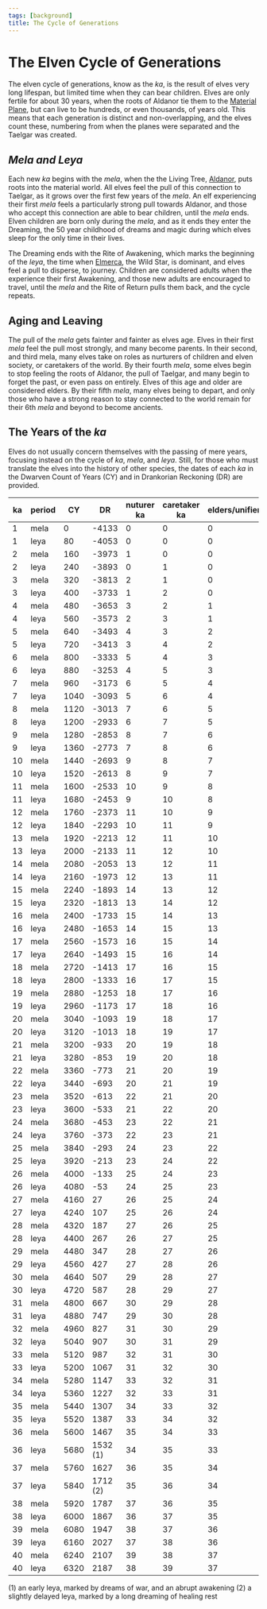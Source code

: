 ```yaml
---
tags: [background]
title: The Cycle of Generations
---
```

# The Elven Cycle of Generations

The elven cycle of generations, know as the *ka*, is the result of elves very long lifespan, but limited time when they can bear children. Elves are only fertile for about 30 years, when the roots of Aldanor tie them to the [Material Plane](<../../../cosmology/multiverse/material-plane.md>), but can live to be hundreds, or even thousands, of years old. This means that each generation is distinct and non-overlapping, and the elves count these, numbering from when the planes were separated and the Taelgar was created. 
## *Mela and Leya*

Each new *ka* begins with the *mela*, when the the Living Tree, [Aldanor](<../../../cosmology/gods/embodied-gods/aldanor.md>), puts roots into the material world. All elves feel the pull of this connection to Taelgar, as it grows over the first few years of the *mela*. An elf experiencing their first *mela* feels a particularly strong pull towards Aldanor, and those who accept this connection are able to bear children, until the *mela* ends. Elven children are born only during the *mela*, and as it ends they enter the Dreaming, the 50 year childhood of dreams and magic during which elves sleep for the only time in their lives. 

The Dreaming ends with the Rite of Awakening, which marks the beginning of the *leya*, the time when [Elmerca](<../../../cosmology/gods/embodied-gods/elmerca.md>), the Wild Star, is dominant, and elves feel a pull to disperse, to journey. Children are considered adults when the experience their first Awakening, and those new adults are encouraged to travel, until the *mela* and the Rite of Return pulls them back, and the cycle repeats. 
## Aging and Leaving

The pull of the *mela* gets fainter and fainter as elves age. Elves in their first *mela* feel the pull most strongly, and many become parents. In their second, and third mela, many elves take on roles as nurturers of children and elven society, or caretakers of the world. By their fourth *mela*, some elves begin to stop feeling the roots of Aldanor, the pull of Taelgar, and many begin to forget the past, or even pass on entirely. Elves of this age and older are considered elders. By their fifth *mela*, many elves being to depart, and only those who have a strong reason to stay connected to the world remain for their 6th *mela* and beyond to become ancients. 


## The Years of the *ka*

Elves do not usually concern themselves with the passing of mere years, focusing instead on the cycle of *ka*, *mela*, and *leya*. Still, for those who must translate the elves into the history of other species, the dates of each *ka* in the Dwarven Count of Years (CY) and in Drankorian Reckoning (DR) are provided. 

| ka  | period | CY   | DR       | nuturer ka | caretaker ka | elders/unifiers | ancients |
| --- | ------ | ---- | -------- | ---------- | ------------ | --------------- | -------- |
| 1   | mela   | 0    | -4133    | 0          | 0            | 0               | 0        |
| 1   | leya   | 80   | -4053    | 0          | 0            | 0               | 0        |
| 2   | mela   | 160  | -3973    | 1          | 0            | 0               | 0        |
| 2   | leya   | 240  | -3893    | 0          | 1            | 0               | 0        |
| 3   | mela   | 320  | -3813    | 2          | 1            | 0               | 0        |
| 3   | leya   | 400  | -3733    | 1          | 2            | 0               | 0        |
| 4   | mela   | 480  | -3653    | 3          | 2            | 1               | 0        |
| 4   | leya   | 560  | -3573    | 2          | 3            | 1               | 0        |
| 5   | mela   | 640  | -3493    | 4          | 3            | 2               | 0        |
| 5   | leya   | 720  | -3413    | 3          | 4            | 2               | 0        |
| 6   | mela   | 800  | -3333    | 5          | 4            | 3               | 0        |
| 6   | leya   | 880  | -3253    | 4          | 5            | 3               | 0        |
| 7   | mela   | 960  | -3173    | 6          | 5            | 4               | 1        |
| 7   | leya   | 1040 | -3093    | 5          | 6            | 4               | 1        |
| 8   | mela   | 1120 | -3013    | 7          | 6            | 5               | 2        |
| 8   | leya   | 1200 | -2933    | 6          | 7            | 5               | 2        |
| 9   | mela   | 1280 | -2853    | 8          | 7            | 6               | 3        |
| 9   | leya   | 1360 | -2773    | 7          | 8            | 6               | 3        |
| 10  | mela   | 1440 | -2693    | 9          | 8            | 7               | 4        |
| 10  | leya   | 1520 | -2613    | 8          | 9            | 7               | 4        |
| 11  | mela   | 1600 | -2533    | 10         | 9            | 8               | 5        |
| 11  | leya   | 1680 | -2453    | 9          | 10           | 8               | 5        |
| 12  | mela   | 1760 | -2373    | 11         | 10           | 9               | 6        |
| 12  | leya   | 1840 | -2293    | 10         | 11           | 9               | 6        |
| 13  | mela   | 1920 | -2213    | 12         | 11           | 10              | 7        |
| 13  | leya   | 2000 | -2133    | 11         | 12           | 10              | 7        |
| 14  | mela   | 2080 | -2053    | 13         | 12           | 11              | 8        |
| 14  | leya   | 2160 | -1973    | 12         | 13           | 11              | 8        |
| 15  | mela   | 2240 | -1893    | 14         | 13           | 12              | 9        |
| 15  | leya   | 2320 | -1813    | 13         | 14           | 12              | 9        |
| 16  | mela   | 2400 | -1733    | 15         | 14           | 13              | 10       |
| 16  | leya   | 2480 | -1653    | 14         | 15           | 13              | 10       |
| 17  | mela   | 2560 | -1573    | 16         | 15           | 14              | 11       |
| 17  | leya   | 2640 | -1493    | 15         | 16           | 14              | 11       |
| 18  | mela   | 2720 | -1413    | 17         | 16           | 15              | 12       |
| 18  | leya   | 2800 | -1333    | 16         | 17           | 15              | 12       |
| 19  | mela   | 2880 | -1253    | 18         | 17           | 16              | 13       |
| 19  | leya   | 2960 | -1173    | 17         | 18           | 16              | 13       |
| 20  | mela   | 3040 | -1093    | 19         | 18           | 17              | 14       |
| 20  | leya   | 3120 | -1013    | 18         | 19           | 17              | 14       |
| 21  | mela   | 3200 | -933     | 20         | 19           | 18              | 15       |
| 21  | leya   | 3280 | -853     | 19         | 20           | 18              | 15       |
| 22  | mela   | 3360 | -773     | 21         | 20           | 19              | 16       |
| 22  | leya   | 3440 | -693     | 20         | 21           | 19              | 16       |
| 23  | mela   | 3520 | -613     | 22         | 21           | 20              | 17       |
| 23  | leya   | 3600 | -533     | 21         | 22           | 20              | 17       |
| 24  | mela   | 3680 | -453     | 23         | 22           | 21              | 18       |
| 24  | leya   | 3760 | -373     | 22         | 23           | 21              | 18       |
| 25  | mela   | 3840 | -293     | 24         | 23           | 22              | 19       |
| 25  | leya   | 3920 | -213     | 23         | 24           | 22              | 19       |
| 26  | mela   | 4000 | -133     | 25         | 24           | 23              | 20       |
| 26  | leya   | 4080 | -53      | 24         | 25           | 23              | 20       |
| 27  | mela   | 4160 | 27       | 26         | 25           | 24              | 21       |
| 27  | leya   | 4240 | 107      | 25         | 26           | 24              | 21       |
| 28  | mela   | 4320 | 187      | 27         | 26           | 25              | 22       |
| 28  | leya   | 4400 | 267      | 26         | 27           | 25              | 22       |
| 29  | mela   | 4480 | 347      | 28         | 27           | 26              | 23       |
| 29  | leya   | 4560 | 427      | 27         | 28           | 26              | 23       |
| 30  | mela   | 4640 | 507      | 29         | 28           | 27              | 24       |
| 30  | leya   | 4720 | 587      | 28         | 29           | 27              | 24       |
| 31  | mela   | 4800 | 667      | 30         | 29           | 28              | 25       |
| 31  | leya   | 4880 | 747      | 29         | 30           | 28              | 25       |
| 32  | mela   | 4960 | 827      | 31         | 30           | 29              | 26       |
| 32  | leya   | 5040 | 907      | 30         | 31           | 29              | 26       |
| 33  | mela   | 5120 | 987      | 32         | 31           | 30              | 27       |
| 33  | leya   | 5200 | 1067     | 31         | 32           | 30              | 27       |
| 34  | mela   | 5280 | 1147     | 33         | 32           | 31              | 28       |
| 34  | leya   | 5360 | 1227     | 32         | 33           | 31              | 28       |
| 35  | mela   | 5440 | 1307     | 34         | 33           | 32              | 29       |
| 35  | leya   | 5520 | 1387     | 33         | 34           | 32              | 29       |
| 36  | mela   | 5600 | 1467     | 35         | 34           | 33              | 30       |
| 36  | leya   | 5680 | 1532 (1) | 34         | 35           | 33              | 30       |
| 37  | mela   | 5760 | 1627     | 36         | 35           | 34              | 31       |
| 37  | leya   | 5840 | 1712 (2)     | 35         | 36           | 34              | 31       |
| 38  | mela   | 5920 | 1787     | 37         | 36           | 35              | 32       |
| 38  | leya   | 6000 | 1867     | 36         | 37           | 35              | 32       |
| 39  | mela   | 6080 | 1947     | 38         | 37           | 36              | 33       |
| 39  | leya   | 6160 | 2027     | 37         | 38           | 36              | 33       |
| 40  | mela   | 6240 | 2107     | 39         | 38           | 37              | 34       |
| 40  | leya   | 6320 | 2187     | 38         | 39           | 37              | 34       |

(1) an early leya, marked by dreams of war, and an abrupt awakening
(2) a slightly delayed leya, marked by a long dreaming of healing rest